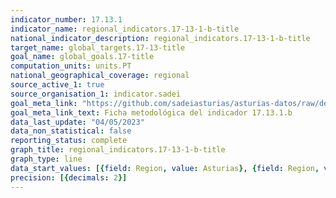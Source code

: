 ```yaml
---
indicator_number: 17.13.1
indicator_name: regional_indicators.17-13-1-b-title
national_indicator_description: regional_indicators.17-13-1-b-title
target_name: global_targets.17-13-title
goal_name: global_goals.17-title
computation_units: units.PT
national_geographical_coverage: regional
source_active_1: true
source_organisation_1: indicator.sadei
goal_meta_link: "https://github.com/sadeiasturias/asturias-datos/raw/develop/descargas/metodologia/17.13.1.b.pdf"
goal_meta_link_text: Ficha metodológica del indicador 17.13.1.b
data_last_update: "04/05/2023"
data_non_statistical: false
reporting_status: complete
graph_title: regional_indicators.17-13-1-b-title
graph_type: line
data_start_values: [{field: Region, value: Asturias}, {field: Region, value: España}]
precision: [{decimals: 2}]
---
```

